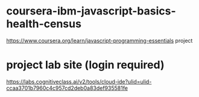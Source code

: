# coursera-ibm-javascript-basics-health-census
https://www.coursera.org/learn/javascript-programming-essentials project

# project lab site (login required) 
https://labs.cognitiveclass.ai/v2/tools/cloud-ide?ulid=ulid-ccaa3701b7960c4c957cd2deb0a83def935581fe
